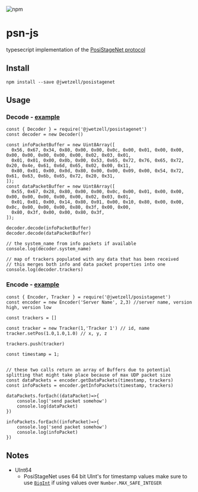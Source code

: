 ![npm](https://img.shields.io/npm/v/%40jwetzell%2Fposistagenet)
# psn-js
typesecript implementation of the [PosiStageNet protocol](https://github.com/vyv/psn-cpp/blob/master/doc/PosiStageNetprotocol_v2.03_2019_09_09.pdf)


## Install
`npm install --save @jwetzell/posistagenet`

## Usage

### Decode - [example](./examples/psn_client.js)
```
const { Decoder } = require('@jwetzell/posistagenet')
const decoder = new Decoder()

const infoPacketBuffer = new Uint8Array([
  0x56, 0x67, 0x34, 0x80, 0x00, 0x00, 0x0c, 0x00, 0x01, 0x00, 0x00, 0x00, 0x00, 0x00, 0x00, 0x00, 0x02, 0x03, 0x01,
  0x01, 0x01, 0x00, 0x0b, 0x00, 0x53, 0x65, 0x72, 0x76, 0x65, 0x72, 0x20, 0x4e, 0x61, 0x6d, 0x65, 0x02, 0x00, 0x11,
  0x80, 0x01, 0x00, 0x0d, 0x80, 0x00, 0x00, 0x09, 0x00, 0x54, 0x72, 0x61, 0x63, 0x6b, 0x65, 0x72, 0x20, 0x31,
]);
const dataPacketBuffer = new Uint8Array([
  0x55, 0x67, 0x28, 0x80, 0x00, 0x00, 0x0c, 0x00, 0x01, 0x00, 0x00, 0x00, 0x00, 0x00, 0x00, 0x00, 0x02, 0x03, 0x01,
  0x01, 0x01, 0x00, 0x14, 0x80, 0x01, 0x00, 0x10, 0x80, 0x00, 0x00, 0x0c, 0x00, 0x00, 0x00, 0x80, 0x3f, 0x00, 0x00,
  0x80, 0x3f, 0x00, 0x00, 0x80, 0x3f,
]);

decoder.decode(infoPacketBuffer)
decoder.decode(dataPacketBuffer)

// the system_name from info packets if available
console.log(decoder.system_name)

// map of trackers populated with any data that has been received
// this merges both info and data packet properties into one
console.log(decoder.trackers)

```

### Encode - [example](./examples/psn_server.js)
```
const { Encoder, Tracker } = require('@jwetzell/posistagenet')
const encoder = new Encoder('Server Name', 2,3) //server name, version high, version low

const trackers = []

const tracker = new Tracker(1,'Tracker 1') // id, name
tracker.setPos(1.0,1.0,1.0) // x, y, z

trackers.push(tracker)

const timestamp = 1;


// these two calls return an array of Buffers due to potential splitting that might take place because of max UDP packet size
const dataPackets = encoder.getDataPackets(timestamp, trackers)
const infoPackets = encoder.getInfoPackets(timestamp, trackers)

dataPackets.forEach((dataPacket)=>{
    console.log('send packet somehow')
    console.log(dataPacket)
})

infoPackets.forEach((infoPacket)=>{
    console.log('send packet somehow')
    console.log(infoPacket)
})

```
  
## Notes
- UInt64
  - PosiStageNet uses 64 bit UInt's for timestamp values make sure to use [`BigInt`](https://developer.mozilla.org/en-US/docs/Web/JavaScript/Reference/Global_Objects/BigInt) if using values over `Number.MAX_SAFE_INTEGER`
